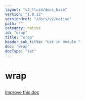 ```yaml
---
layout: "v2_fluid/docs_base"
version: "1.0.12"
versionHref: "/docs/v2/native"
path: ""
category: native
id: "wrap"
title: "wrap"
header_sub_title: "Let in module "
doc: "wrap"
docType: "let"
---
```









<h1 class="api-title">


wrap






</h1>

<a class="improve-v2-docs" href='http://github.com/driftyco/ionic-native/edit/master/src/plugins/plugin.ts#L121'>
Improve this doc
</a>





<!-- decorators --><!-- description -->


<!-- @usage tag -->


<!-- @property tags -->


<!-- methods on the class --><!-- related link --><!-- end content block -->


<!-- end body block -->

